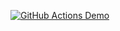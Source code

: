 [![GitHub Actions Demo](https://github.com/Marta-Diana-Basishyn/javaapp/actions/workflows/first.yml/badge.svg?branch=main&event=push)](https://github.com/Marta-Diana-Basishyn/javaapp/actions/workflows/first.yml)
